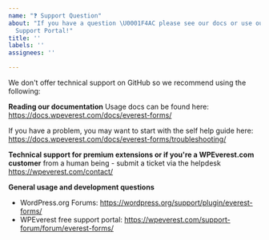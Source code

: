 ```yaml
---
name: "❓ Support Question"
about: "If you have a question \U0001F4AC please see our docs or use our forums, or
  Support Portal!"
title: ''
labels: ''
assignees: ''

---
```


We don't offer technical support on GitHub so we recommend using the following:

**Reading our documentation**
Usage docs can be found here: https://docs.wpeverest.com/docs/everest-forms/

If you have a problem, you may want to start with the self help guide here: https://docs.wpeverest.com/docs/everest-forms/troubleshooting/

**Technical support for premium extensions or if you're a WPEverest.com customer**
 from a human being - submit a ticket via the helpdesk
https://wpeverest.com/contact/

**General usage and development questions**
- WordPress.org Forums: https://wordpress.org/support/plugin/everest-forms/
- WPEverest free support portal: https://wpeverest.com/support-forum/forum/everest-forms/

